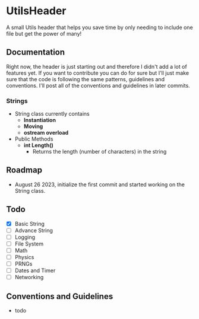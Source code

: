 # UtilsHeader
A small Utils header that helps you save time by only needing to include one file but get the power of many!

## Documentation
Right now, the header is just starting out and therefore I didn't add a lot of features yet. If you want to contribute you can do for sure but I'll just make sure that the code is following the same patterns, guidelines and conventions. I'll post all of the conventions and guidelines in later commits.

### Strings
- String class currently contains
    - **Instantiation**
    - **Moving**
    - **ostream overload**
- Public Methods
    - **int Length()**
        - Returns the length (number of characters) in the string   
    
## Roadmap
- August 26 2023, initialize the first commit and started working on the String class.

## Todo
- [x] Basic String
- [ ] Advance String
- [ ] Logging
- [ ] File System
- [ ] Math
- [ ] Physics
- [ ] PRNGs
- [ ] Dates and Timer
- [ ] Networking

## Conventions and Guidelines
- todo
